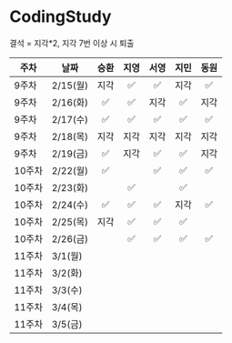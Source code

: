 # CodingStudy
결석 = 지각*2, 
지각 7번 이상 시 퇴출

|주차|날짜|승환|지영|서영|지민|동원|
|--------|--------|:-------:|:-------:|:-------:|:-------:|:-------:|
|9주차|2/15(월)|지각| ✅| ✅|지각| ✅|
|9주차|2/16(화)| ✅| ✅|지각| ✅|지각|
|9주차|2/17(수)|✅|✅|✅|✅|✅|
|9주차|2/18(목)|지각|지각|지각|지각|지각|
|9주차|2/19(금)|✅|지각|✅|✅|지각|
|10주차|2/22(월)|✅||✅|✅|✅|
|10주차|2/23(화)||✅||✅||
|10주차|2/24(수)|✅|✅|✅|지각|✅|
|10주차|2/25(목)|지각|✅|✅|✅||
|10주차|2/26(금)||✅|✅|✅|✅|
|11주차|3/1(월)||||||
|11주차|3/2(화)||||||
|11주차|3/3(수)||||||
|11주차|3/4(목)||||||
|11주차|3/5(금)||||||
